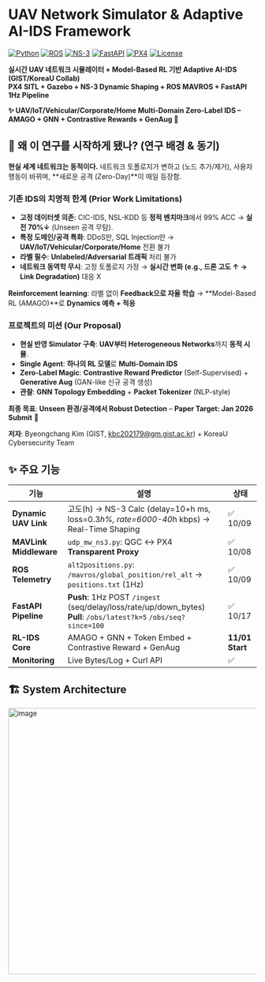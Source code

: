 # **UAV Network Simulator & Adaptive AI-IDS Framework**

[![Python](https://img.shields.io/badge/Python-3.10%2B-blue)](https://www.python.org/)
[![ROS](https://img.shields.io/badge/ROS-Noetic-brightgreen)](https://www.ros.org/)
[![NS-3](https://img.shields.io/badge/NS--3-3.40-orange)](https://www.nsnam.org/)
[![FastAPI](https://img.shields.io/badge/FastAPI-0.115-black)](https://fastapi.tiangolo.com/)
[![PX4](https://img.shields.io/badge/PX4-v1.14-blueviolet)](https://px4.io/)
[![License](https://img.shields.io/github/license/YOUR_USERNAME/uav-network-simulator-ids)](LICENSE)

**실시간 UAV 네트워크 시뮬레이터 + **Model-Based RL** 기반 **Adaptive AI-IDS** (GIST/KoreaU Collab)**  
**PX4 SITL + Gazebo + NS-3 Dynamic Shaping + ROS MAVROS + FastAPI 1Hz Pipeline**  

**✨ UAV/IoT/Vehicular/Corporate/Home **Multi-Domain** Zero-Label IDS – **AMAGO + GNN + Contrastive Rewards + GenAug** 🚀**

</div>

## 🎯 **왜 이 연구를 시작하게 됐나? (연구 배경 & 동기)**

**현실 세계 네트워크는 동적이다.** 네트워크 토폴로지가 변하고 (노드 추가/제거), 사용자 행동이 바뀌며, **새로운 공격 (Zero-Day)**이 매일 등장함. 

### **기존 IDS의 치명적 한계 (Prior Work Limitations)**
- **고정 데이터셋 의존**: CIC-IDS, NSL-KDD 등 **정적 벤치마크**에서 99% ACC → **실전 70%↓** (Unseen 공격 무탐).
- **특정 도메인/공격 특화**: DDoS만, SQL Injection만 → **UAV/IoT/Vehicular/Corporate/Home** 전환 불가
- **라벨 필수**: **Unlabeled/Adversarial 트래픽** 처리 불가
- **네트워크 동역학 무시**: 고정 토폴로지 가정 → **실시간 변화 (e.g., 드론 고도 ↑ → Link Degradation)** 대응 X

**Reinforcement learning**: 라벨 없이 **Feedback으로 자율 학습** → **Model-Based RL (AMAGO)**로 **Dynamics 예측 + 적응**

### **프로젝트의 미션 (Our Proposal)**
- **현실 반영 Simulator 구축**: **UAV부터 Heterogeneous Networks**까지 **동적 시뮬**.
- **Single Agent**: **하나의 RL 모델**로 **Multi-Domain IDS**
- **Zero-Label Magic**: **Contrastive Reward Predictor** (Self-Supervised) + **Generative Aug** (GAN-like 신규 공격 생성)
- **관찰**: **GNN Topology Embedding** + **Packet Tokenizer** (NLP-style)

**최종 목표**: **Unseen 환경/공격에서 Robust Detection** – **Paper Target: Jan 2026 Submit** 📜

**저자**: Byeongchang Kim (GIST, kbc202179@gm.gist.ac.kr) + KoreaU Cybersecurity Team

## ✨ **주요 기능**

| 기능 | 설명 | 상태 |
|------|------|------|
| **Dynamic UAV Link** | 고도(h) → NS-3 Calc (delay=10+h ms, loss=0.3*h%, rate=6000-40*h kbps) → Real-Time Shaping | ✅ 10/09 |
| **MAVLink Middleware** | `udp_mw_ns3.py`: QGC ↔ PX4 **Transparent Proxy** | ✅ 10/08 |
| **ROS Telemetry** | `alt2positions.py`: `/mavros/global_position/rel_alt` → `positions.txt` (1Hz) | ✅ 10/09 |
| **FastAPI Pipeline** | **Push**: 1Hz POST `/ingest` (seq/delay/loss/rate/up/down_bytes)<br>**Pull**: `/obs/latest?k=5` `/obs/seq?since=100` | ✅ 10/17 |
| **RL-IDS Core** | AMAGO + GNN + Token Embed + Contrastive Reward + GenAug | **11/01 Start** |
| **Monitoring** | Live Bytes/Log + Curl API | ✅ |

## 🏗️ **System Architecture**
<img width="720" height="540" alt="image" src="https://github.com/user-attachments/assets/423a1bef-9a82-408b-bc0d-d2bea4e28ab5" />

